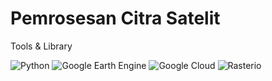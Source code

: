 # Pemrosesan Citra Satelit

Tools & Library

![Python](https://img.shields.io/badge/-Python-3776AB?style=flat&logo=python&logoColor=white)  ![Google Earth Engine](https://img.shields.io/badge/-GEE-34A853?style=flat&logo=google-earth&logoColor=white)  ![Google Cloud](https://img.shields.io/badge/-Google%20Cloud-4285F4?style=flat&logo=google-cloud&logoColor=white)  ![Rasterio](https://img.shields.io/badge/-Rasterio-336791?style=flat&logo=python&logoColor=white)  
